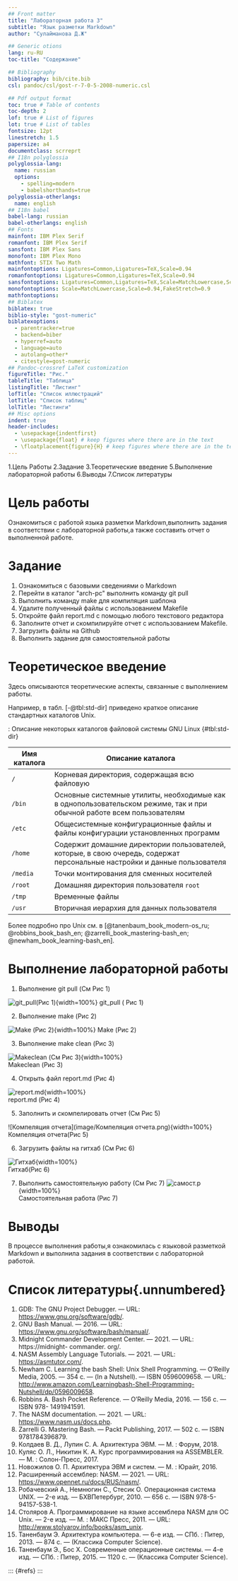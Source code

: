 ```yaml
---
## Front matter
title: "Лабораторная работа 3"
subtitle: "Язык разметки Markdown"
author: "Сулайманова Д.Ж"

## Generic otions
lang: ru-RU
toc-title: "Содержание"

## Bibliography
bibliography: bib/cite.bib
csl: pandoc/csl/gost-r-7-0-5-2008-numeric.csl

## Pdf output format
toc: true # Table of contents
toc-depth: 2
lof: true # List of figures
lot: true # List of tables
fontsize: 12pt
linestretch: 1.5
papersize: a4
documentclass: scrreprt
## I18n polyglossia
polyglossia-lang:
  name: russian
  options:
	- spelling=modern
	- babelshorthands=true
polyglossia-otherlangs:
  name: english
## I18n babel
babel-lang: russian
babel-otherlangs: english
## Fonts
mainfont: IBM Plex Serif
romanfont: IBM Plex Serif
sansfont: IBM Plex Sans
monofont: IBM Plex Mono
mathfont: STIX Two Math
mainfontoptions: Ligatures=Common,Ligatures=TeX,Scale=0.94
romanfontoptions: Ligatures=Common,Ligatures=TeX,Scale=0.94
sansfontoptions: Ligatures=Common,Ligatures=TeX,Scale=MatchLowercase,Scale=0.94
monofontoptions: Scale=MatchLowercase,Scale=0.94,FakeStretch=0.9
mathfontoptions:
## Biblatex
biblatex: true
biblio-style: "gost-numeric"
biblatexoptions:
  - parentracker=true
  - backend=biber
  - hyperref=auto
  - language=auto
  - autolang=other*
  - citestyle=gost-numeric
## Pandoc-crossref LaTeX customization
figureTitle: "Рис."
tableTitle: "Таблица"
listingTitle: "Листинг"
lofTitle: "Список иллюстраций"
lotTitle: "Список таблиц"
lolTitle: "Листинги"
## Misc options
indent: true
header-includes:
  - \usepackage{indentfirst}
  - \usepackage{float} # keep figures where there are in the text
  - \floatplacement{figure}{H} # keep figures where there are in the text
---
```

1.Цель Работы
2.Задание
3.Теоретические введение
5.Выполнение лабораторной работы
6.Выводы
7.Список литературы

# Цель работы 
Ознакомиться с работой языка разметки Markdown,выполнить задания в соответствии с лабораторной работы,а также составить отчет о выполненной работе.

# Задание

 1. Ознакомиться с базовыми сведениями о Markdown   
 2. Перейти в каталог "arch-pc" выполнить команду git pull   
 3. Выполнить команду make для компиляция шаблона   
 4. Удалите полученный файлы с использованием Makefile   
 5. Откройте файл report.md c помощью любого текстового редактора   
 6. Заполните отчет и скомпилируйте отчет с использованием Makefile.   
 7. Загрузить файлы на Github   
 8. Выполнить задание для самостоятельной работы   

# Теоретическое введение

Здесь описываются теоретические аспекты, связанные с выполнением работы.

Например, в табл. [-@tbl:std-dir] приведено краткое описание стандартных каталогов Unix.

: Описание некоторых каталогов файловой системы GNU Linux {#tbl:std-dir}

| Имя каталога | Описание каталога                                                                                                          |
|--------------|----------------------------------------------------------------------------------------------------------------------------|
| `/`          | Корневая директория, содержащая всю файловую                                                                               |
| `/bin `      | Основные системные утилиты, необходимые как в однопользовательском режиме, так и при обычной работе всем пользователям     |
| `/etc`       | Общесистемные конфигурационные файлы и файлы конфигурации установленных программ                                           |
| `/home`      | Содержит домашние директории пользователей, которые, в свою очередь, содержат персональные настройки и данные пользователя |
| `/media`     | Точки монтирования для сменных носителей                                                                                   |
| `/root`      | Домашняя директория пользователя  `root`                                                                                   |
| `/tmp`       | Временные файлы                                                                                                            |
| `/usr`       | Вторичная иерархия для данных пользователя                                                                                 |

Более подробно про Unix см. в [@tanenbaum_book_modern-os_ru; @robbins_book_bash_en; @zarrelli_book_mastering-bash_en; @newham_book_learning-bash_en].

# Выполнение лабораторной работы


1. Выполнение git pull (См Рис 1) 

![git_pull(Рис 1)](image/git_pull.png){width=100%}
git_pull ( Рис 1)   

2. Выполнение make (Рис 2) 

![Make (Рис 2)](image/Make.png){width=100%}
Make (Рис 2)    

3. Выполнение make clean (Рис 3) 

![Makeclean (См Рис 3)](image/Makeclean.png){width=100%}  
Makeclean (Рис 3)

4. Открыть файл report.md (Рис 4) 

![report.md](image/report.md.png){width=100%}    
report.md (Рис 4)    

5. Заполнить и скомпeлировать отчет (См Рис 5)

![Компеляция отчета](image/Компеляция отчета.png){width=100%} 
 Компеляция отчета(Рис 5)    

6. Загрузить файлы на гитхаб (См Рис 6) 

![Гитхаб](image/Гитхаб.png){width=100%}    
Гитхаб(Рис 6)

7. Выполнить самостоятельную работу (См Рис 7)
![самост.р](image/самост.р.png){width=100%}    
Самостоятельная работа (Рис 7)

# Выводы
В процессе выполнения работы,я ознакомилась с языковой разметкой Markdown и выполнила задания в соответствии с лабораторной работой.

# Список литературы{.unnumbered}
1. GDB: The GNU Project Debugger. — URL: https://www.gnu.org/software/gdb/.
2. GNU Bash Manual. — 2016. — URL: https://www.gnu.org/software/bash/manual/.
3. Midnight Commander Development Center. — 2021. — URL: https://midnight-
commander. org/.
4. NASM Assembly Language Tutorials. — 2021. — URL: https://asmtutor.com/.
5. Newham C. Learning the bash Shell: Unix Shell Programming. — O’Reilly Media, 2005.
— 354 с. — (In a Nutshell). — ISBN 0596009658. — URL:
http://www.amazon.com/Learningbash-Shell-Programming-Nutshell/dp/0596009658.
6. Robbins A. Bash Pocket Reference. — O’Reilly Media, 2016. — 156 с. — ISBN 978-
1491941591.
7. The NASM documentation. — 2021. — URL: https://www.nasm.us/docs.php.
8. Zarrelli G. Mastering Bash. — Packt Publishing, 2017. — 502 с. — ISBN
9781784396879.
9. Колдаев В. Д., Лупин С. А. Архитектура ЭВМ. — М. : Форум, 2018.
10. Куляс О. Л., Никитин К. А. Курс программирования на ASSEMBLER. — М. :
Солон-Пресс, 2017.
11. Новожилов О. П. Архитектура ЭВМ и систем. — М. : Юрайт, 2016.
12. Расширенный ассемблер: NASM. — 2021. — URL:
https://www.opennet.ru/docs/RUS/nasm/.
13. Робачевский А., Немнюгин С., Стесик О. Операционная система UNIX. — 2-е изд.
— БХВПетербург, 2010. — 656 с. — ISBN 978-5-94157-538-1.
14. Столяров А. Программирование на языке ассемблера NASM для ОС Unix. — 2-е
изд. — М. : МАКС Пресс, 2011. — URL: http://www.stolyarov.info/books/asm_unix.
15. Таненбаум Э. Архитектура компьютера. — 6-е изд. — СПб. : Питер, 2013. — 874 с.
— (Классика Computer Science).
16. Таненбаум Э., Бос Х. Современные операционные системы. — 4-е изд. — СПб. :
Питер, 2015. — 1120 с. — (Классика Computer Science).

::: {#refs}
:::
